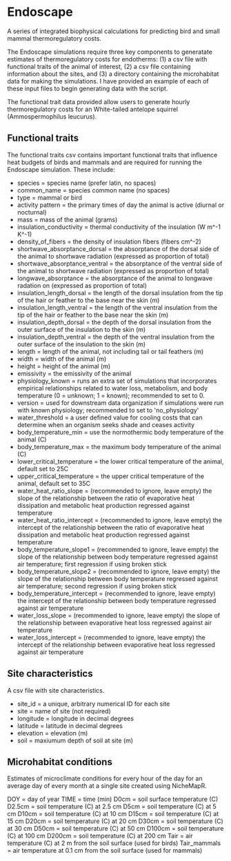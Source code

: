 # Endoscape
A series of integrated biophysical calculations for predicting bird and small mammal thermoregulatory costs.

The Endoscape simulations require three key components to generatate estimates of thermoregulatory costs for endotherms: (1) a csv file with functional traits of the animal of interest, (2) a csv file containing information about the sites, and (3) a directory containing the microhabitat data for making the simulations. I have provided an example of each of these input files to begin generating data with the script.

The functional trait data provided allow users to generate hourly thermoregulatory costs for an White-tailed antelope squirrel (Ammospermophilus leucurus).

## Functional traits
The functional traits csv contains important functional traits that influence heat budgets of birds and mammals and are required for running the Endoscape simulation. These include:

- species = species name (prefer latin, no spaces)
- common_name = species common name (no spaces)
- type = mammal or bird
- activity pattern = the primary times of day the animal is active (diurnal or nocturnal)
- mass = mass of the animal (grams)
- insulation_conductivity = thermal conductivity of the insulation (W m^-1 K^-1)
- density_of_fibers = the density of insulation fibers (fibers cm^-2)
- shortwave_absorptance_dorsal = the absorptance of the dorsal side of the animal to shortwave radiation (expressed as proportion of total)
- shortwave_absorptance_ventral = the absorptance of the ventral side of the animal to shortwave radiation (expressed as proportion of total)
- longwave_absorptance = the absorptance of the animal to longwave radation on (expressed as proportion of total)
- insulation_length_dorsal = the length of the dorsal insulation from the tip of the hair or feather to the base near the skin (m)
- insulation_length_ventral = the length of the ventral insulation from the tip of the hair or feather to the base near the skin (m)
- insulation_depth_dorsal = the depth of the dorsal insulation from the outer surface of the insulation to the skin (m)
- insulation_depth_ventral = the depth of the ventral insulation from the outer surface of the insulation to the skin (m)
- length = length of the animal, not including tail or tail feathers (m)
- width = width of the animal (m)
- height = height of the animal (m)
- emissivity = the emissivity of the animal
- physiology_known = runs an extra set of simulations that incorporates empirical relationships related to water loss, metabolism, and body temperature (0 = unknown; 1 = known); recommended to set to 0.
- version = used for downstream data organization if simulations were run with known physiology; recommended to set to 'no_physiology'
- water_threshold = a user defined value for cooling costs that can determine when an organism seeks shade and ceases activity
- body_temperature_min = use the normothermic body temperature of the animal (C)
- body_temperature_max  = the maximum body temperature of the animal (C)
- lower_critical_temperature = the lower critical temperature of the animal, default set to 25C
- upper_critical_temperature = the upper critical temperature of the animal, default set to 35C
- water_heat_ratio_slope = (recommended to ignore, leave empty) the slope of the relationship between the ratio of evaporative heat dissipation and metabolic heat production regressed against temperature 
- water_heat_ratio_intercept = (recommended to ignore, leave empty) the intercept of the relationship between the ratio of evaporative heat dissipation and metabolic heat production regressed against temperature
- body_temperature_slope1 = (recommended to ignore, leave empty) the slope of the relationship between body temperature regressed against air temperature; first regression if using broken stick
- body_temperature_slope2 = (recommended to ignore, leave empty) the slope of the relationship between body temperature regressed against air temperature; second regression if using broken stick
- body_temperature_intercept = (recommended to ignore, leave empty) the intercept of the relationship between body temperature regressed against air temperature
- water_loss_slope = (recommended to ignore, leave empty) the slope of the relationship between evaporative heat loss regressed against air temperature
- water_loss_intercept = (recommended to ignore, leave empty) the intercept of the relationship between evaporative heat loss regressed against air temperature

## Site characteristics

A csv file with site characteristics.

- site_id = a unique, arbitrary numerical ID for each site
- site = name of site (not required)
- longitude = longitude in decimal degrees
- latitude = latitude in decimal degrees
- elevation = elevation (m)
- soil = maxiumum depth of soil at site (m)

## Microhabitat conditions

Estimates of microclimate conditions for every hour of the day for an average day of every month at a single site created using NicheMapR.

DOY	= day of year
TIME	= time (min)
D0cm	= soil surface temperature (C)
D2.5cm	= soil temperature (C) at 2.5 cm
D5cm	= soil temperature (C) at 5 cm
D10cm	= soil temperature (C) at 10 cm
D15cm	= soil temperature (C) at 15 cm
D20cm	= soil temperature (C) at 20 cm
D30cm	= soil temperature (C) at 30 cm
D50cm	= soil temperature (C) at 50 cm
D100cm	= soil temperature (C) at 100 cm
D200cm	= soil temperature (C) at 200 cm
Tair	= air temperature (C) at 2 m from the soil surface (used for birds)
Tair_mammals = air temperature at 0.1 cm from the soil surface (used for mammals)
